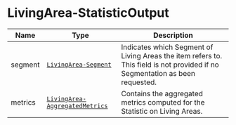 # LivingArea-StatisticOutput

Name        |Type      | Description
------------|----------|------------
segment | [`LivingArea-Segment`](/api/reference/data-modelsata-models/r-segment/living-area.md) | Indicates which Segment of Living Areas the item refers to. This field is not provided if no Segmentation as been requested.
metrics | [`LivingArea-AggregatedMetrics`](/api/reference/data-modelsata-models/r-aggregated-metrics/living-area.md)  | Contains the aggregated metrics computed for the Statistic on Living Areas.

